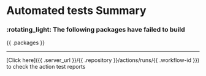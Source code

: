 <h1> Automated tests Summary</h1>
<h3><strong>:rotating_light:</strong> The following packages have failed to build</h3>

{{ .packages }}

___

[Click here]({{ .server_url }}/{{ .repository }}/actions/runs/{{ .workflow-id }}) to check the action test reports